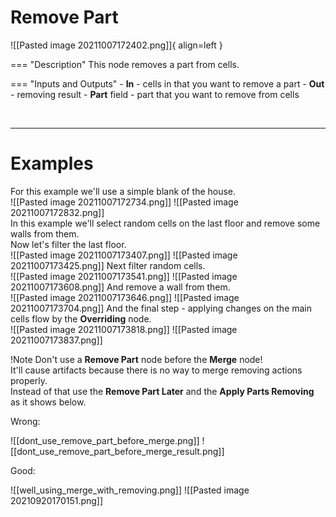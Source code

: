 # **Remove Part**

![[Pasted image 20211007172402.png]]{ align=left }  

=== "Description"
	This node removes a part from cells.   
	
=== "Inputs and Outputs"
	- **In** - cells in that you want to remove a part
	- **Out** - removing result
	- **Part** field - part that you want to remove from cells

<br />

--------

# Examples
For this example we'll use a simple blank of the house.  
![[Pasted image 20211007172734.png]]
![[Pasted image 20211007172832.png]]  
In this example we'll select random cells on the last floor and remove some walls from them.   
Now let's filter the last floor.  
![[Pasted image 20211007173407.png]]
![[Pasted image 20211007173425.png]]
Next filter random cells.  
![[Pasted image 20211007173541.png]]
![[Pasted image 20211007173608.png]]
And remove a wall from them.  
![[Pasted image 20211007173646.png]]
![[Pasted image 20211007173704.png]]
And the final step - applying changes on the main cells flow by the **Overriding** node.  
![[Pasted image 20211007173818.png]]
![[Pasted image 20211007173837.png]]

!Note Don't use a **Remove Part** node before the **Merge** node!  
It'll cause artifacts because there is no way to merge removing actions properly.  
Instead of that use the **Remove Part Later** and the **Apply Parts Removing** as it shows below.  

Wrong:  

![[dont_use_remove_part_before_merge.png]]
![[dont_use_remove_part_before_merge_result.png]]

Good:  

![[well_using_merge_with_removing.png]]
![[Pasted image 20210920170151.png]]